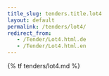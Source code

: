 ```yaml
---
title_slug: tenders.title.lot4
layout: default
permalink: /tenders/lot4/
redirect_from:
   - /Tender/Lot4.html.de
   - /Tender/Lot4.html.en
---
```


{% tf tenders/lot4.md %}
